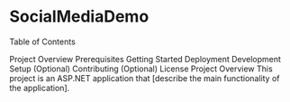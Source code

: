 # SocialMediaDemo
Table of Contents

Project Overview
Prerequisites
Getting Started
Deployment
Development Setup (Optional)
Contributing (Optional)
License
Project Overview
This project is an ASP.NET application that [describe the main functionality of the application].
